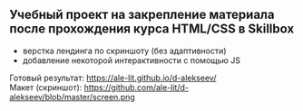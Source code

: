 ## Учебный проект на закрепление материала после прохождения курса HTML/CSS в Skillbox

- верстка лендинга по скриншоту (без адаптивности)
- добавление некоторой интерактивности с помощью JS

Готовый результат: https://ale-lit.github.io/d-alekseev/  
Макет (скриншот): https://github.com/ale-lit/d-alekseev/blob/master/screen.png
